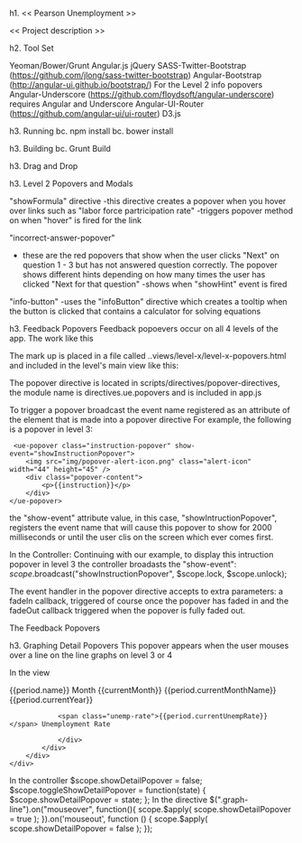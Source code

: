 h1. << Pearson Unemployment >>

<< Project description >>

h2. Tool Set

Yeoman/Bower/Grunt
Angular.js
jQuery
SASS-Twitter-Bootstrap (https://github.com/jlong/sass-twitter-bootstrap) 
Angular-Bootstrap (http://angular-ui.github.io/bootstrap/) For the Level 2 info popovers
Angular-Underscore (https://github.com/floydsoft/angular-underscore) requires Angular and Underscore
Angular-UI-Router (https://github.com/angular-ui/ui-router)
D3.js

h3. Running
bc. npm install
bc. bower install

h3. Building
bc. Grunt Build


h3. Drag and Drop

h3. Level 2 Popovers and Modals

"showFormula" directive
-this directive creates a popover when you hover over links such as "labor force partricipation rate"
-triggers popover method on when "hover" is fired for the link

"incorrect-answer-popover"
- these are the red popovers that show when the user clicks "Next" on question 1 - 3 but has not answered question correctly. The popover shows different hints depending on how many times the user has clicked "Next for that question"
-shows when "showHint" event is fired

"info-button"
-uses the "infoButton" directive which creates a tooltip when the button is clicked that contains a calculator for solving equations

h3. Feedback Popovers
Feedback popoevers occur on all 4 levels of the app. The work  like this

The mark up is placed in a file called ..views/level-x/level-x-popovers.html
and included in the level's main view like this: 
	<div ng-include src="'views/level-x/level-x-popovers.html'"></div>

The popover directive is located in scripts/directives/popover-directives, the module name is directives.ue.popovers and is included in app.js

To trigger a popover broadcast the event name registered as an attribute of the element that is made into a popover directive
For example, the following is a popover in level 3: 

	 <ue-popover class="instruction-popover" show-event="showInstructionPopover">
		<img src="img/popover-alert-icon.png" class="alert-icon" width="44" height="45" />
		<div class="popover-content">
			<p>{{instruction}}</p>
		</div>
	</ue-popover>

the "show-event" attribute value, in this case, "showIntructionPopover",  registers the event name that will cause this popover to show for 2000 milliseconds or until the user clis on the screen which ever comes first. 

In the Controller:
Continuing with our example, to display this intruction popover in level 3 the controller broadasts the "show-event":
	$scope.$broadcast("showInstructionPopover", $scope.lock, $scope.unlock);

The event handler in the popover directive accepts to extra parameters: a fadeIn callback, triggered of course once the popover has faded in and the fadeOut callback triggered when the popover is fully faded out. 


The Feedback Popovers


h3. Graphing Detail Popovers
This popover appears when the user mouses over a line on the line graphs on level 3 or 4

In the view
	<div class="popover detail-popover" ng-show="showDetailPopover" ><div class="arrow"></div>
			<div class="popover-content">
				{{period.name}}
				Month {{currentMonth}} <span class="month">{{period.currentMonthName}}</span> <span class="year">{{period.currentYear}}</span>

				<span class="unemp-rate">{{period.currentUnempRate}}</span> Unemployment Rate

				</div>
			</div>
		</div>
	</div>
In the controller
	$scope.showDetailPopover = false;
	$scope.toggleShowDetailPopover = function(state) {
        $scope.showDetailPopover = state;
    };
In the directive
	$(".graph-line").on("mouseover", function(){ 
	  scope.$apply( scope.showDetailPopover = true ); 
	}).on('mouseout', function () { 
	  scope.$apply( scope.showDetailPopover = false ); 
	});